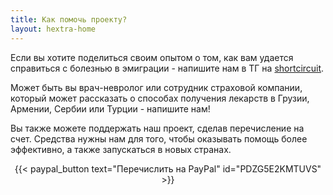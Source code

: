 ```yaml
---
title: Как помочь проекту?
layout: hextra-home
---
```


Если вы хотите поделиться своим опытом о том, как вам удается справиться с болезнью в эмиграции - напишите нам в ТГ на [shortcircuit](https://t.me/+_AyELzVlQ_Y2NWVk).

Может быть вы врач-невролог или сотрудник страховой компании, который может рассказать о способах получения лекарств в Грузии, Армении, Сербии или Турции - напишите нам!

Вы также можете поддержать наш проект, сделав перечисление на счет. Средства нужны нам для того, чтобы оказывать помощь более эффективно, а также запускаться в новых странах.

<center>
{{< paypal_button text="Перечислить на PayPal" id="PDZG5E2KMTUVS" >}}
</center>
